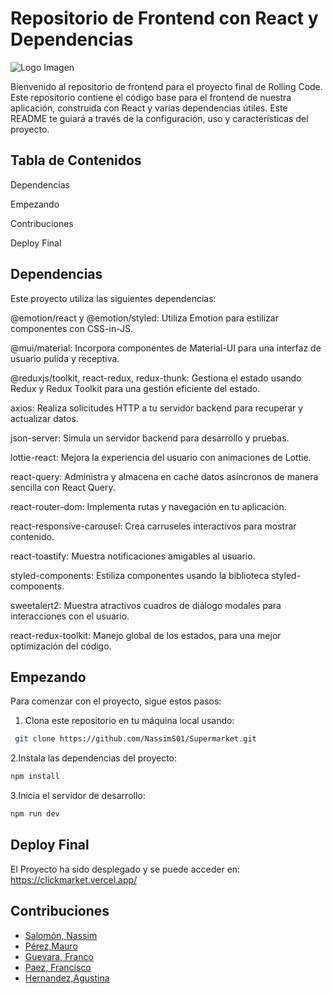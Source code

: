 # Repositorio de Frontend con React y Dependencias

![Logo Imagen](https://github.com/NassimS01/Supermarket/blob/dev_mauro/frontend/src/assets/CLICK.png?raw=true)

Bienvenido al repositorio de frontend para el proyecto final de Rolling Code.
Este repositorio contiene el código base para el frontend de nuestra aplicación, construida con React y varias dependencias útiles.
Este README te guiará a través de la configuración, uso y características del proyecto.

## Tabla de Contenidos

Dependencias

Empezando

Contribuciones

Deploy Final

## Dependencias

Este proyecto utiliza las siguientes dependencias:

@emotion/react y @emotion/styled: Utiliza Emotion para estilizar componentes con CSS-in-JS.

@mui/material: Incorpora componentes de Material-UI para una interfaz de usuario pulida y receptiva.

@reduxjs/toolkit, react-redux, redux-thunk: Gestiona el estado usando Redux y Redux Toolkit para una gestión eficiente del estado.

axios: Realiza solicitudes HTTP a tu servidor backend para recuperar y actualizar datos.

json-server: Simula un servidor backend para desarrollo y pruebas.

lottie-react: Mejora la experiencia del usuario con animaciones de Lottie.

react-query: Administra y almacena en caché datos asíncronos de manera sencilla con React Query.

react-router-dom: Implementa rutas y navegación en tu aplicación.

react-responsive-carousel: Crea carruseles interactivos para mostrar contenido.

react-toastify: Muestra notificaciones amigables al usuario.    

styled-components: Estiliza componentes usando la biblioteca styled-components.

sweetalert2: Muestra atractivos cuadros de diálogo modales para interacciones con el usuario.

react-redux-toolkit: Manejo global de los estados, para una mejor optimización del código.


## Empezando
Para comenzar con el proyecto, sigue estos pasos:
1. Clona este repositorio en tu máquina local usando:
```sh
 git clone https://github.com/NassimS01/Supermarket.git
 ```
2.Instala las dependencias del proyecto:
```sh
npm install
```

3.Inicia el servidor de desarrollo:
```sh
npm run dev
```

## Deploy Final
El Proyecto ha sido desplegado y se puede acceder en: 
https://clickmarket.vercel.app/

## Contribuciones
- [Salomón, Nassim](https://github.com/NassimS01)
- [Pérez,Mauro](https://github.com/Maurops92)
- [Guevara, Franco](https://github.com/FrancoLadronDeGuevara)
- [Paez, Francisco](https://github.com/FranX-21) 
- [Hernandez,Agustina](https://github.com/agustinahernandez17)


